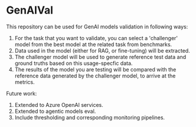# GenAIVal

This repository can be used for GenAI models validation in following ways:
1. For the task that you want to validate, you can select a 'challenger' model from the best model at the related task from benchmarks.
2. Data used in the model (either for RAG, or fine-tuning) will be extracted.
3. The challenger model will be used to generate reference test data and ground truths based on this usage-specfic data.
4. The results of the model you are testing will be compared with the reference data generated by the challenger model, to arrive at the metrics.


Future work:
1. Extended to Azure OpenAI services.
2. Extended to agentic models eval.
3. Include thresholding and corresponding monitoring pipelines.